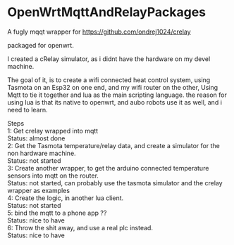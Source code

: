 # OpenWrtMqttAndRelayPackages
A fugly mqqt wrapper for 
https://github.com/ondrej1024/crelay

packaged for openwrt.

I  created a cRelay simulator, as i didnt have the hardware on my devel machine.

The goal of it, is to create a wifi connected heat control system, using
Tasmota on an Esp32 on one end, and my wifi router on the other,
Using Mqtt to tie it together and lua as the main scripting language. the reason for using lua is that its native to openwrt, and aubo robots use it as well, and i need to learn.

Steps  
1: Get crelay wrapped into mqtt  
Status: almost done  
2: Get the Tasmota temperature/relay data, and create a simulator for the non hardware machine.  
Status: not started  
3: Create another wrapper, to get the arduino connected temperature sensors into mqtt on the router.  
Status: not started, can probably use the tasmota simulator and the crelay wrapper as examples  
4: Create the logic, in another lua client.  
Status: not started  
5: bind the mqtt to a phone app ??  
Status: nice to have  
6: Throw the shit away, and use a real plc instead.  
Status: nice to have  

